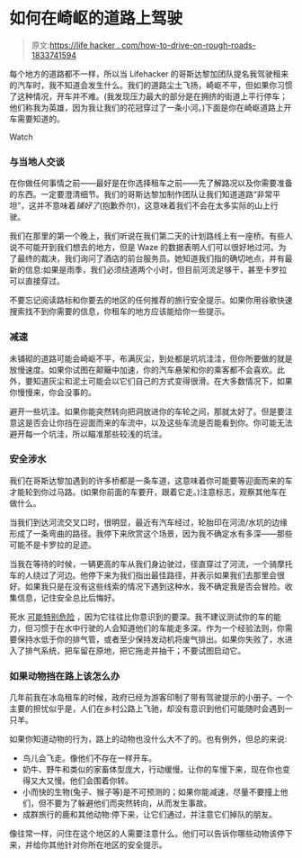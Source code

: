# 如何在崎岖的道路上驾驶

> 原文:[https://life hacker . com/how-to-drive-on-rough-roads-1833741594](https://lifehacker.com/how-to-drive-on-rough-roads-1833741594)

每个地方的道路都不一样，所以当 Lifehacker 的哥斯达黎加团队提名我驾驶租来的汽车时，我不知道会发生什么。我们的道路尘土飞扬，崎岖不平，但如果你习惯了这种情况，开车并不难。(我发现压力最大的部分是在拥挤的街道上平行停车；他们称我为英雄，因为我让我们的花冠穿过了一条小河。)下面是你在崎岖道路上开车需要知道的。

Watch

### 与当地人交谈

在你做任何事情之前——最好是在你选择租车之前——先了解路况以及你需要准备的东西。一定要澄清细节。我们的哥斯达黎加制作团队让我们知道道路“非常平坦”，这并不意味着*铺好了*(抱歉乔尔)，这意味着我们不会在太多实际的山上行驶。

我们在那里的第一个晚上，我们听说在我们第二天的计划路线上有一座桥。有些人说不可能开到我们想去的地方，但是 Waze 的数据表明人们可以很好地过河。为了最终的裁决，我们询问了酒店的前台服务员。她知道我们指的确切地点，并有最新的信息:如果是雨季，我们必须绕道两个小时，但目前河流足够干，甚至卡罗拉可以直接穿过。

不要忘记阅读路标和你要去的地区的任何推荐的旅行安全提示。如果你用谷歌快速搜索找不到你需要的信息，你租车的地方应该能给你一些提示。

### 减速

未铺砌的道路可能会崎岖不平，布满灰尘，到处都是坑坑洼洼，但你所要做的就是放慢速度。如果你试图在颠簸中加速，你的汽车悬架和你的乘客都不会喜欢。此外，要知道灰尘和泥土可能会以它们自己的方式变得很滑。在大多数情况下，如果你慢慢来，你会没事的。

避开一些坑洼。如果你能突然转向把洞放进你的车轮之间，那就太好了。但是要注意这是否会让你挡在迎面而来的车流中，以及这些车流是否能看到你。你可能无法避开每一个坑洼，所以瞄准那些较浅的坑洼。

### 安全涉水

我们在哥斯达黎加遇到的许多桥都是一条车道，这意味着你可能要等迎面而来的车才能轮到你过马路。(如果你前面的车要开，跟着它走。)注意标志，观察其他车在做什么。

当我们到达河流交叉口时，很明显，最近有汽车经过，轮胎印在河流/水坑的边缘形成了一条弯曲的路径。我停下来欣赏这个场景，因为我不确定水有多深——那些可能不是卡罗拉的足迹。

当我在等待的时候，一辆更高的车从我们身边驶过，径直穿过了河流，一个骑摩托车的人绕过了河边。他停下来为我们指出最佳路径，并表示如果我们去那里会很好。如果我只是在没有这些线索的情况下遇到这种水，我不确定我是否会冒险。收集信息，记住安全总比后悔好。

死水 [可能特别危险](https://jalopnik.com/this-is-why-you-dont-drive-through-standing-water-5835128) ，因为它往往比你意识到的要深。我不建议测试你的车的能力，但习惯于在水中行驶的人会知道他们的车能走多深。作为一个经验法则，你需要保持水低于你的排气管，或者至少保持发动机将废气排出。如果你失败了，水进入了排气系统，把车留在原地，把它拖走并抽干；不要试图启动它。

### 如果动物挡在路上该怎么办

几年前我在冰岛租车的时候，政府已经为游客印制了带有驾驶提示的小册子。一个主要的担忧似乎是，人们在乡村公路上飞驰，却没有意识到他们可能随时会遇到一只羊。

如果你知道动物的行为，路上的动物也没什么大不了的。也有例外，但总的来说:

*   鸟儿会飞走。像他们不存在一样开车。
*   奶牛、野牛和类似的家畜体型庞大，行动缓慢。让你的车慢下来，现在你也变得又大又慢。他们会围着你转。
*   小而快的生物(兔子、猴子等)是不可预测的；如果你能减速，尽量不要撞上他们，但不要为了躲避他们而突然转向，从而发生事故。
*   成群旅行的鹿和其他动物:停下来，让它们通过，并注意它们掉队的朋友。

像往常一样，问住在这个地区的人需要注意什么。他们可以告诉你哪些动物该停下来，并给你其他针对你所在地区的安全提示。